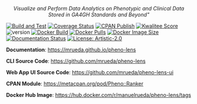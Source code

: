 <p align="center">
    <em>Visualize and Perform Data Analytics on Phenotypic and Clinical Data Stored in GA4GH Standards and Beyond"</em>
</p>

[![Build and Test](https://github.com/mrueda/pheno-lens/actions/workflows/build-and-test.yml/badge.svg)](https://github.com/mrueda/pheno-lens/actions/workflows/build-and-test.yml)
[![Coverage Status](https://coveralls.io/repos/github/CNAG-Biomedical-Informatics/pheno-lens/badge.svg?branch=main)](https://coveralls.io/github/CNAG-Biomedical-Informatics/pheno-lens?branch=main)
[![CPAN Publish](https://github.com/mrueda/pheno-lens/actions/workflows/cpan-publish.yml/badge.svg)](https://github.com/mrueda/pheno-lens/actions/workflows/cpan-publish.yml)
[![Kwalitee Score](https://cpants.cpanauthors.org/dist/Pheno-Search.svg)](https://cpants.cpanauthors.org/dist/Pheno-Search)
![version](https://img.shields.io/badge/version-0.04_beta-orange)
[![Docker Build](https://github.com/mrueda/pheno-lens/actions/workflows/docker-build.yml/badge.svg)](https://github.com/mrueda/pheno-lens/actions/workflows/docker-build.yml)
[![Docker Pulls](https://badgen.net/docker/pulls/manuelrueda/pheno-lens?icon=docker&label=pulls)](https://hub.docker.com/r/manuelrueda/pheno-lens/)
[![Docker Image Size](https://badgen.net/docker/size/manuelrueda/pheno-lens?icon=docker&label=image%20size)](https://hub.docker.com/r/manuelrueda/pheno-lens/)
[![Documentation Status](https://github.com/mrueda/pheno-lens/actions/workflows/documentation.yml/badge.svg)](https://github.com/mrueda/pheno-lens/actions/workflows/documentation.yml)
[![License: Artistic-2.0](https://img.shields.io/badge/License-Artistic%202.0-0298c3.svg)](https://opensource.org/licenses/Artistic-2.0)

**Documentation**: <a href="https://mrueda.github.io/pheno-lens" target="_blank">https://mrueda.github.io/pheno-lens</a>

**CLI Source Code**: <a href="https://github.com/mrueda/pheno-lens" target="_blank">https://github.com/mrueda/pheno-lens</a>

**Web App UI Source Code**: <a href="https://github.com/mrueda/pheno-lens-ui" target="_blank">https://github.com/mrueda/pheno-lens-ui</a>

**CPAN Module**: <a href="https://metacpan.org/pod/Pheno::Ranker" target="_blank">https://metacpan.org/pod/Pheno::Ranker</a>

**Docker Hub Image**: <a href="https://hub.docker.com/r/manuelrueda/pheno-lens/tags" target="_blank">https://hub.docker.com/r/manuelrueda/pheno-lens/tags</a>
